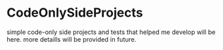 # CodeOnlySideProjects
simple code-only side projects and tests that helped me develop will be here. more detaills will be provided in future. 
